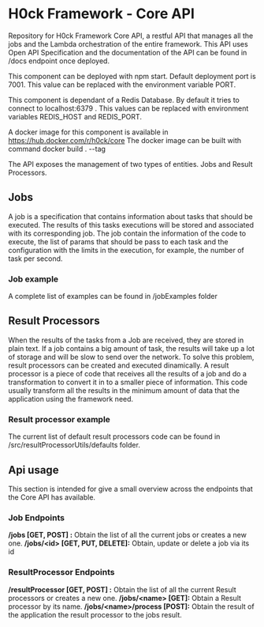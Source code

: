 # H0ck Framework - Core API

Repository for H0ck Framework Core API, a restful API that manages all the jobs and the Lambda orchestration of the entire framework.
This API uses Open API Specification and the documentation of the API can be found in /docs endpoint once deployed.

This component can be deployed with npm start. Default deployment port is 7001. This value can be replaced with the environment variable PORT.

This component is dependant of a Redis Database. By default it tries to connect to localhost:6379 . This values can be replaced with environment variables REDIS_HOST and REDIS_PORT.

A docker image for this component is available in https://hub.docker.com/r/h0ck/core
The docker image can be built with command docker build . --tag <image-tag>

The API exposes the management of two types of entities. Jobs and Result Processors.


## Jobs
A job is a specification that contains information about tasks that should be executed. The results of this tasks executions will be stored and associated with its corresponding job.
The job contain the information of the code to execute, the list of params that should be pass to each task and the configuration with the limits in the execution, for example, the number of task per second.

### Job example

A complete list of examples can be found in /jobExamples folder

## Result Processors
When the results of the tasks from a Job are received, they are stored in plain text. If a job contains a big amount of task, the results will take up a lot of storage and will be slow to send over the network. To solve this problem, result processors can be created and executed dinamically. 
A result processor is a piece of code that receives all the results of a job and do a transformation to convert it in to a smaller piece of information. This code usually transform all the results in the minimum amount of data that the application using the framework need.

### Result processor example

The current list of default result processors code can be found in /src/resultProcessorUtils/defaults folder.

## Api usage
This section is intended for give a small overview across the endpoints that the Core API has available.

### Job Endpoints

**/jobs [GET, POST] :** Obtain the list of all the current jobs or creates a new one.
**/jobs/\<id\> [GET, PUT, DELETE]:** Obtain, update or delete a job via its id

### ResultProcessor Endpoints

**/resultProcessor [GET, POST] :** Obtain the list of all the current Result processors or creates a new one.
**/jobs/\<name\> [GET]:** Obtain a Result processor by its name.
**/jobs/\<name\>/process [POST]:** Obtain the result of the application the result processor to the jobs result.


